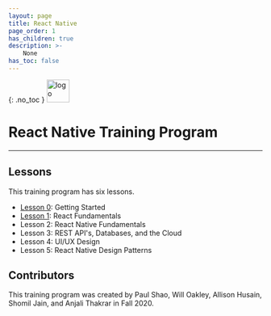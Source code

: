 ```yaml
---
layout: page
title: React Native
page_order: 1
has_children: true
description: >-
    None
has_toc: false
---
```

{: .no_toc }
<img src="https://upload.wikimedia.org/wikipedia/commons/thumb/a/a7/React-icon.svg/1200px-React-icon.svg.png" alt="logo" style="height:45px !important;"/>
# React Native Training Program

---

## Lessons

This training program has six lessons.

- [Lesson 0](/resources/react-native/0/): Getting Started
- [Lesson 1](/resources/react-native/1/): React Fundamentals
- Lesson 2: React Native Fundamentals
- Lesson 3: REST API's, Databases, and the Cloud
- Lesson 4: UI/UX Design
- Lesson 5: React Native Design Patterns

## Contributors

This training program was created by Paul Shao, Will Oakley, Allison Husain, Shomil Jain, and Anjali Thakrar in Fall 2020.
